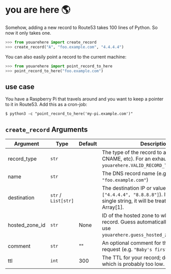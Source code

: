 # you are here 🌎

Somehow, adding a new record to Route53 takes 100 lines of Python. So now it only takes one.

```python
>>> from youarehere import create_record
>>> create_record("A", "foo.example.com", "4.4.4.4")
```

You can also easily point a record to the current machine:

```python
>>> from youarehere import point_record_to_here
>>> point_record_to_here("foo.example.com")
```

## use case

You have a Raspberry Pi that travels around and you want to keep a pointer to it in Route53. Add this as a cron-job:

```
$ python3 -c "point_record_to_here('my-pi.example.com')"
```


## `create_record` Arguments

| Argument       | Type                | Default | Description                                                                                                                           |
| -------------- | ------------------- | ------- | ------------------------------------------------------------------------------------------------------------------------------------- |
| record_type    | `str`               |         | The type of the record to add (e.g. A, CNAME, etc). For an exhaustive list, see `youarehere.VALID_RECORD_TYPES`.                      |
| name           | `str`               |         | The DNS record name (e.g. `"foo.example.com"`)                                                                                        |
| destination    | `str` / `List[str]` |         | The destination IP or values (e.g. `["4.4.4.4", "8.8.8.8"]`). If you provide a single string, it will be treated as an Array[1].      |
| hosted_zone_id | `str`               | None    | ID of the hosted zone to which to add this record. Guess automatically by default, or use `youarehere.guess_hosted_zone_id_for_name`. |
| comment        | `str`               | ""      | An optional comment for the change request (e.g. `"Baby's first DNS record!"`)                                                        |
| ttl            | `int`               | 300     | The TTL for your record; defaults to 300 which is probably too low.                                                                   |
